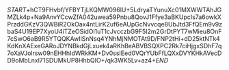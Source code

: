 $START$+hCT9FHvbf/YFBYTjLKQMW096lU+5LdryaTYunuXc01MXWWTAhJGMZLk4p+Na9AnvYCcwZfA042uwea59Pnbu8QovJ1Ffye3aBKUpcIs7a6owkXPrzddGKzV3QWBiR2OkOax4ntLirK2uf6eAUpGcNvvcqe8UbJtd3FfQEm9v9zbaS4U19EP7XyoU4iTZeOSidOi1uT1cJvcczbG9F5I2m2GrDtPYT7wMieu8OnF7cSwO6aB9R5YTQQKAwIlSnNsq4YNhMjNMOTAt9D/FNP2tHi+dD25ktNTk4KdKnXAExeGARoJDYNBkdGjLxuek4aRKhBeABVBSQXPC2Rk7ciHjgxSDhF7q7oXaVJolrsw09nEHHhIdWRkKM+Dv0ssIEed0VQrYUbFfLQXxDVYKHkAVecDD9oMbLnxl71SDUMkUP8HhbQIO+/qk3WK5Lv+az4+$END$